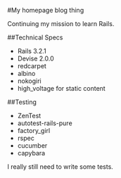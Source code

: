 #My homepage blog thing

Continuing my mission to learn Rails.

##Technical Specs

* Rails 3.2.1
* Devise 2.0.0
* redcarpet
* albino
* nokogiri
* high_voltage for static content

##Testing

* ZenTest
* autotest-rails-pure
* factory_girl
* rspec
* cucumber
* capybara

I really still need to write some tests.